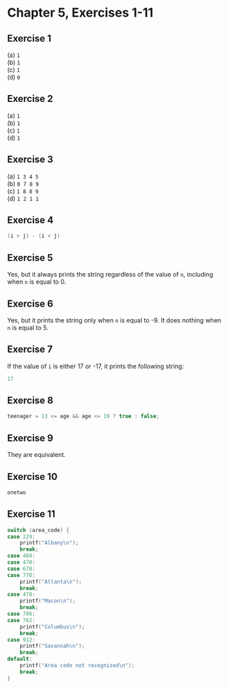 # Chapter 5, Exercises 1-11

## Exercise 1

\(a\) `1`\
\(b\) `1`\
\(c\) `1`\
\(d\) `0`

## Exercise 2

\(a\) `1`\
\(b\) `1`\
\(c\) `1`\
\(d\) `1`

## Exercise 3

\(a\) `1 3 4 5`\
\(b\) `0 7 8 9`\
\(c\) `1 8 8 9`\
\(d\) `1 2 1 1`

## Exercise 4

```c
(i > j) - (i < j)
```

## Exercise 5

Yes, but it always prints the string regardless of the value of `n`, including
when `n` is equal to 0.

## Exercise 6

Yes, but it prints the string only when `n` is equal to -9. It does nothing when
`n` is equal to 5.

## Exercise 7

If the value of `i` is either 17 or -17, it prints the following string:

```c
17
```

## Exercise 8

```c
teenager = 13 <= age && age <= 19 ? true : false;
```

## Exercise 9

They are equivalent.

## Exercise 10

```c
onetwo
```

## Exercise 11

```c
switch (area_code) {
case 229:
	printf("Albany\n");
	break;
case 404:
case 470:
case 678:
case 770:
	printf("Atlanta\n");
	break;
case 478:
	printf("Macon\n");
	break;
case 706:
case 762:
	printf("Columbus\n");
	break;
case 912:
	printf("Savannah\n");
	break;
default:
	printf("Area code not recognized\n");
	break;
}
```
